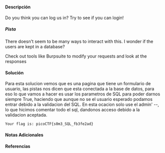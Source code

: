 #### Descripción

Do you think you can log us in? Try to see if you can login!

##### Pista

There doesn't seem to be many ways to interact with this. I wonder if the users are kept in a database?

Check out tools like Burpsuite to modify your requests and look at the responses
#### Solución 
Para esta solucion vemos que es una pagina que tiene un formulario de usuario, las pistas nos dicen que esta conectada a la base de datos, para eso lo que vamos a hacer es usar los parametros de SQL para poder darnos siempre True, haciendo que aunque no se el usuario esperado podamos entrar debido a la validacion del SQL.
En esta ocacion solo use el admin' --, lo que hicimos comentar todo el sql, dandonos acceso debido a la validacion aceptada.
```
Your flag is: picoCTF{s0m3_SQL_fb3fe2ad}
```


#### Notas Adicionales

#### Referencias
